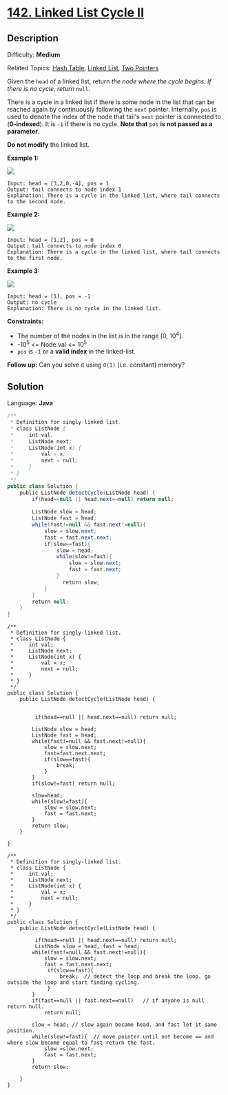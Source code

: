 # [142\. Linked List Cycle II](https://leetcode.com/problems/linked-list-cycle-ii/)

## Description

Difficulty: **Medium**  

Related Topics: [Hash Table](https://leetcode.com/tag/hash-table/), [Linked List](https://leetcode.com/tag/linked-list/), [Two Pointers](https://leetcode.com/tag/two-pointers/)


Given the `head` of a linked list, return _the node where the cycle begins. If there is no cycle, return_ `null`.

There is a cycle in a linked list if there is some node in the list that can be reached again by continuously following the `next` pointer. Internally, `pos` is used to denote the index of the node that tail's `next` pointer is connected to (**0-indexed**). It is `-1` if there is no cycle. **Note that** `pos` **is not passed as a parameter**.

**Do not modify** the linked list.

**Example 1:**

![](https://assets.leetcode.com/uploads/2018/12/07/circularlinkedlist.png)

```
Input: head = [3,2,0,-4], pos = 1
Output: tail connects to node index 1
Explanation: There is a cycle in the linked list, where tail connects to the second node.
```

**Example 2:**

![](https://assets.leetcode.com/uploads/2018/12/07/circularlinkedlist_test2.png)

```
Input: head = [1,2], pos = 0
Output: tail connects to node index 0
Explanation: There is a cycle in the linked list, where tail connects to the first node.
```

**Example 3:**

![](https://assets.leetcode.com/uploads/2018/12/07/circularlinkedlist_test3.png)

```
Input: head = [1], pos = -1
Output: no cycle
Explanation: There is no cycle in the linked list.
```

**Constraints:**

*   The number of the nodes in the list is in the range [0, 10<sup>4</sup>].
*   -10<sup>5</sup> <= Node.val <= 10<sup>5</sup>
*   `pos` is `-1` or a **valid index** in the linked-list.

**Follow up:** Can you solve it using `O(1)` (i.e. constant) memory?


## Solution

Language: **Java**

```java
/**
 * Definition for singly-linked list.
 * class ListNode {
 *     int val;
 *     ListNode next;
 *     ListNode(int x) {
 *         val = x;
 *         next = null;
 *     }
 * }
 */
public class Solution {
    public ListNode detectCycle(ListNode head) {
        if(head==null || head.next==null) return null;
        
        ListNode slow = head;
        ListNode fast = head;
        while(fast!=null && fast.next!=null){
            slow = slow.next;
            fast = fast.next.next;
            if(slow==fast){
                slow = head;
                while(slow!=fast){
                    slow = slow.next;
                    fast = fast.next;
                }
                  return slow;
            }
        }
        return null;
    }
}
```


```
/**
 * Definition for singly-linked list.
 * class ListNode {
 *     int val;
 *     ListNode next;
 *     ListNode(int x) {
 *         val = x;
 *         next = null;
 *     }
 * }
 */
public class Solution {
    public ListNode detectCycle(ListNode head) {
        
    
         if(head==null || head.next==null) return null;
        
        ListNode slow = head;
        ListNode fast = head;
        while(fast!=null && fast.next!=null){
            slow = slow.next;
            fast=fast.next.next;
            if(slow==fast){
                break;
            }
        }
        if(slow!=fast) return null;
        
        slow=head;
        while(slow!=fast){
            slow = slow.next;
            fast = fast.next;
        }
        return slow;
    }
    
}

```



```
/**
 * Definition for singly-linked list.
 * class ListNode {
 *     int val;
 *     ListNode next;
 *     ListNode(int x) {
 *         val = x;
 *         next = null;
 *     }
 * }
 */
public class Solution {
    public ListNode detectCycle(ListNode head) {
        
         if(head==null || head.next==null) return null;
         ListNode slow = head, fast = head;
        while(fast!=null && fast.next!=null){
            slow = slow.next;
            fast = fast.next.next;
             if(slow==fast){
                 break;  // detect the loop and break the loop. go outside the loop and start finding cycling.
             }  
        }
        if(fast==null || fast.next==null)   // if anyone is null return null.
            return null;
      
        slow = head; // slow again become head. and fast let it same position.
        while(slow!=fast){  // move pointer until not become == and where slow become equal to fast return the fast.
            slow =slow.next;
            fast = fast.next;
        }
        return slow;
            
    }
}


```


